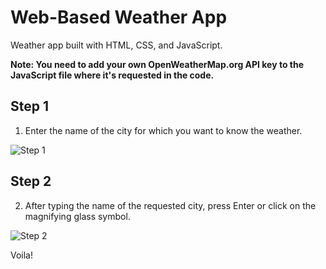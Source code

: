 # Web-Based Weather App

Weather app built with HTML, CSS, and JavaScript.

**Note: You need to add your own OpenWeatherMap.org API key to the JavaScript file where it's requested in the code.**

## Step 1
1. Enter the name of the city for which you want to know the weather.

![Step 1](https://github.com/pigeon47/web-based-weather-app/assets/123583379/93763c36-3f10-400d-b2db-0628d5a2117f)

## Step 2
2. After typing the name of the requested city, press Enter or click on the magnifying glass symbol.

![Step 2](https://github.com/pigeon47/web-based-weather-app/assets/123583379/05ed96c8-493b-425f-bf7e-671e1bdceb16)

Voila!
